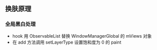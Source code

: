 

## 换肤原理

### 全局黑白处理

- hook 用 ObservableList 替换 WindowManagerGlobal 的 mViews 对象
- 在 add 方法调用 setLayerType 设置饱和度为 0 的 paint
